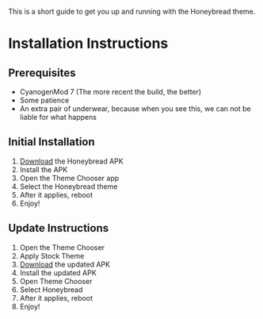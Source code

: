 This is a short guide to get you up and running with the Honeybread theme.

# Installation Instructions #
## Prerequisites ##
  * CyanogenMod 7 (The more recent the build, the better)
  * Some patience
  * An extra pair of underwear, because when you see this, we can not be liable for what happens

## Initial Installation ##
  1. [Download](Download.md) the Honeybread APK
  1. Install the APK
  1. Open the Theme Chooser app
  1. Select the Honeybread theme
  1. After it applies, reboot
  1. Enjoy!

## Update Instructions ##
  1. Open the Theme Chooser
  1. Apply Stock Theme
  1. [Download](Download.md) the updated APK
  1. Install the updated APK
  1. Open Theme Chooser
  1. Select Honeybread
  1. After it applies, reboot
  1. Enjoy!